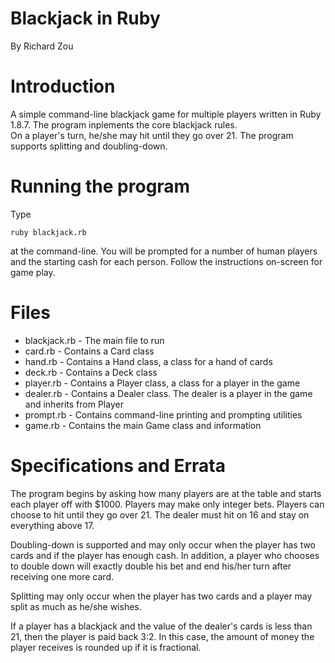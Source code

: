 Blackjack in Ruby
=====================

By Richard Zou

Introduction
=====================

A simple command-line blackjack game for multiple players written in
Ruby 1.8.7.  The program inplements the core blackjack rules.  
On a player's turn, he/she may hit until they go over 21.  The
program supports splitting and doubling-down.

Running the program
=====================

Type 

    ruby blackjack.rb

at the command-line.
You will be prompted for a number of human players and the starting
cash for each person.  Follow the instructions on-screen for game play.

Files
=====================

* blackjack.rb - The main file to run
* card.rb - Contains a Card class
* hand.rb - Contains a Hand class, a class for a hand of cards
* deck.rb - Contains a Deck class
* player.rb - Contains a Player class, a class for a player in the game
* dealer.rb - Contains a Dealer class.  The dealer is a player in the game and
inherits from Player
* prompt.rb - Contains command-line printing and prompting utilities
* game.rb - Contains the main Game class and information

Specifications and Errata
====================

The program begins by asking how many players are at the table
and starts each player off with $1000.  Players may make only
integer bets.  Players can choose to hit until they go over 21.
The dealer must hit on 16 and stay on everything above 17.  

Doubling-down is supported and may only occur
when the player has two cards and if the player has enough cash. In addition,
a player who chooses to double down will exactly double his bet and
end his/her turn after receiving one more card.

Splitting may only occur when the player has two cards and a player
may split as much as he/she wishes.

If a player has a blackjack and the value of the dealer's cards is
less than 21, then the player is paid back 3:2.  In this case,
the amount of money the player receives is rounded up if it
is fractional.